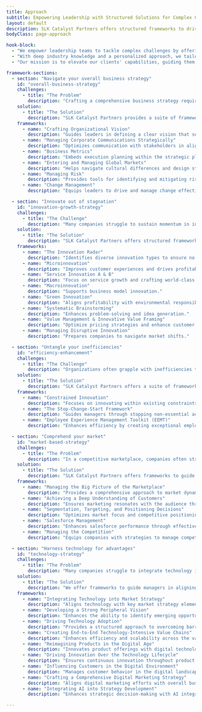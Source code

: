 ```yaml
---
title: Approach
subtitle: Empowering Leadership with Structured Solutions for Complex Challenges
layout: default
description: SLK Catalyst Partners offers structured frameworks to drive innovation, boost efficiency, integrate advanced technology, align with market demands, and achieve strategic clarity.
bodyClass: page-approach

hook-block:
  - "We empower leadership teams to tackle complex challenges by offering a structured framework of actionable solutions. Our approach focuses on driving innovation, boosting efficiency, integrating advanced technology, aligning with market demands, and achieving strategic clarity."
  - "With deep industry knowledge and a personalized approach, we tailor strategies to meet each client's unique needs. By balancing immediate results with sustainable long-term success, we help leaders turn challenges into growth opportunities."
  - "Our mission is to elevate our clients' capabilities, guiding them through obstacles to achieve outcomes aligned with their strategic goals."

framework-sections:
  - section: "Navigate your overall business strategy"
    id: "overall-business-strategy"
    challenges:
      - title: "The Problem"
        description: "Crafting a comprehensive business strategy requires a cohesive vision that aligns every aspect of the organization. Many companies struggle to articulate this vision and translate it into actionable strategies. Without clear direction and execution frameworks, businesses risk losing focus and failing to adapt to market dynamics."
    solution:
      - title: "The Solution"
        description: "SLK Catalyst Partners provides a suite of frameworks designed to help businesses create and execute a cohesive strategic vision. We guide leaders in defining core values, setting ambitious goals, and developing comprehensive strategies that resonate across all levels of the organization. Our approach ensures that strategic planning is not just theoretical but is paired with practical, executable plans that drive long-term success."
    frameworks:
      - name: "Crafting Organizational Vision"
        description: "Guides leaders in defining a clear vision that serves as a strategic beacon for the organization."
      - name: "Managing Corporate Communications Strategically"
        description: "Optimizes communication with stakeholders in alignment with strategic goals."
      - name: "Business Metrics"
        description: "Embeds execution planning within the strategic planning process, ensuring alignment with key metrics."
      - name: "Entering and Managing Global Markets"
        description: "Helps navigate cultural differences and design strategies tailored to international markets."
      - name: "Managing Risk"
        description: "Provides tools for identifying and mitigating risks in various business areas."
      - name: "Change Management"
        description: "Equips leaders to drive and manage change effectively within their organizations."

  - section: "Innovate out of stagnation"
    id: "innovation-growth-strategy"
    challenges:
      - title: "The Challenge"
        description: "Many companies struggle to sustain momentum in innovation and growth and are often stuck in cycles of incremental changes rather than engaging in breakthrough innovations. Without structured frameworks, they miss opportunities in existing and new markets. The complexities of integrating new technologies and aligning with customer needs further impair their efforts."
    solution:
      - title: "The Solution"
        description: "SLK Catalyst Partners offers structured frameworks to guide companies through the innovation and growth process. These frameworks help organizations enhance customer experiences, expand services, and adopt sustainable practices. Our tailored strategies ensure no valuable opportunities are overlooked."
    frameworks:
      - name: "The Innovation Radar"
        description: "Identifies diverse innovation types to ensure no high-ROI opportunities are missed."
      - name: "Microinnovation"
        description: "Improves customer experiences and drives profitability."
      - name: "Service Innovation A & B"
        description: "Focus on service growth and crafting world-class services."
      - name: "Macroinnovation"
        description: "Supports business model innovation."
      - name: "Green Innovation"
        description: "Aligns profitability with environmental responsibility."
      - name: "Systematic Brainstorming"
        description: "Enhances problem-solving and idea generation."
      - name: "Value Management & Innovative Value Framing"
        description: "Optimize pricing strategies and enhance customer value perceptions."
      - name: "Managing Disruptive Innovation"
        description: "Prepares companies to navigate market shifts."

  - section: "Untangle your inefficiencies"
    id: "efficiency-enhancement"
    challenges:
      - title: "The Challenge"
        description: "Organizations often grapple with inefficiencies that stifle growth. These inefficiencies may arise from outdated processes, misaligned resources, or a lack of strategic focus. Without a systematic approach, such inefficiencies can drain resources and hamper growth opportunities."
    solution:
      - title: "The Solution"
        description: "SLK Catalyst Partners offers a suite of frameworks specifically designed to identify and eliminate these inefficiencies. Our approach maximizes resource utilization and eliminates non-value-adding activities, helping businesses streamline their operations and better align them with strategic goals."
    frameworks:
      - name: "Constrained Innovation"
        description: "Focuses on innovating within existing constraints to create a leaner organization."
      - name: "The Stop-Change-Start Framework"
        description: "Guides managers through stopping non-essential activities, changing outdated methods, and starting new initiatives to enhance efficiency."
      - name: "Employee Experience Management Toolkit (EEMT)"
        description: "Enhances efficiency by creating exceptional employee experiences, improving engagement and productivity through innovative management practices."

  - section: "Comprehend your market"
    id: "market-based-strategy"
    challenges:
      - title: "The Problem"
        description: "In a competitive marketplace, companies often struggle to differentiate themselves and connect with their target audience. Ongoing adjustments to segmentation, targeting, and positioning strategies are necessary to maintain relevance. Without a deep understanding of market dynamics, businesses risk inefficient marketing efforts and missed opportunities."
    solution:
      - title: "The Solution"
        description: "SLK Catalyst Partners offers frameworks to guide managers through market segmentation, customer analysis, strategic positioning, and competitive management. These approaches ensure that marketing initiatives are effective and aligned with overall business goals, resulting in stronger market presence and sustainable growth."
    frameworks:
      - name: "Managing the Big Picture of the Marketplace"
        description: "Provides a comprehensive approach to market dynamics and strategy development."
      - name: "Achieving a Deep Understanding of Customers"
        description: "Ensures marketing resonates with the audience through in-depth customer analysis."
      - name: "Segmentation, Targeting, and Positioning Decisions"
        description: "Optimizes market focus and competitive positioning."
      - name: "Salesforce Management"
        description: "Enhances salesforce performance through effective metrics and compensation plans."
      - name: "Managing the Competition"
        description: "Equips companies with strategies to manage competition and strengthen market position."

  - section: "Harness technology for advantages"
    id: "technology-strategy"
    challenges:
      - title: "The Problem"
        description: "Many companies struggle to integrate technology into their strategy, missing opportunities to leverage it for competitive advantage. Without a clear approach, they risk inefficiencies, missed growth opportunities, and diminished market relevance."
    solution:
      - title: "The Solution"
        description: "We offer frameworks to guide managers in aligning technology with market strategy, adopting a proactive vision for technology, and leveraging digital tools to enhance operations. This ensures technology becomes a central driver of sustained growth and profitability."
    frameworks:
      - name: "Integrating Technology into Market Strategy"
        description: "Aligns technology with key market strategy elements."
      - name: "Developing a Strong Peripheral Vision"
        description: "Enhances the ability to identify emerging opportunities and threats."
      - name: "Driving Technology Adoption"
        description: "Provides a structured approach to overcoming barriers to technology integration."
      - name: "Creating End-to-End Technology-Intensive Value Chains"
        description: "Enhances efficiency and scalability across the value chain."
      - name: "Reimagining Products in the Digital Age"
        description: "Innovates product offerings with digital technologies."
      - name: "Driving Innovation Over the Technology Lifecycle"
        description: "Ensures continuous innovation throughout product lifecycles."
      - name: "Influencing Customers in the Digital Environment"
        description: "Manages customer behavior in the digital landscape."
      - name: "Crafting a Comprehensive Digital Marketing Strategy"
        description: "Aligns digital marketing efforts with overall business strategy."
      - name: "Integrating AI into Strategy Development"
        description: "Enhances strategic decision-making with AI integration."

---
```

